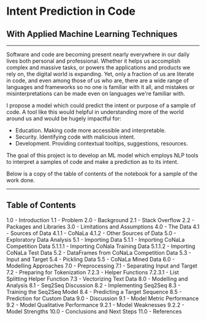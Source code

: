 # Intent Prediction in Code 
## With Applied Machine Learning Techniques
***

Software and code are becoming present nearly everywhere in our daily lives both personal and professional. Whether it helps us accomplish complex and massive tasks, or powers the applications and products we rely on, the digital world is expanding. Yet, only a fraction of us are literate in code, and even among those of us who are, there are a wide range of languages and frameworks so no one is familiar with it all, and mistakes or misinterpretations can be made even on languages we're familiar with. 

I propose a model which could predict the intent or purpose of a sample of code. A tool like this would helpful in understanding more of the world around us and would be hugely impactful for:  
- Education. Making code more accessible and interpretable.  
- Security. Identifying code with malicious intent.  
- Development. Providing contextual tooltips, suggestions, resources.   

The goal of this project is to develop an ML model which employs NLP tools to interpret a samples of code and make a prediction as to its intent.

Below is a copy of the table of contents of the notebook for a sample of the work done.

***

## Table of Contents
1.0 - Introduction
1.1 - Problem
2.0 - Background
2.1 - Stack Overflow
2.2 - Packages and Libraries
3.0 - Limitations and Assumptions
4.0 - The Data
4.1 - Sources of Data
4.1.1 - CoNaLa
4.1.2 - Other Sources of Data
5.0 - Exploratory Data Analysis
5.1 - Importing Data
5.1.1 - Importing CoNaLa Competition Data
5.1.1.1 - Importing CoNala Training Data
5.1.1.2 - Importing CoNaLa Test Data
5.2 - DataFrames from CoNaLa Competition Data
5.3 - Input and Target
5.4 - Pickling Data
5.5 - CoNaLa Mined Data
6.0 - Modelling Approaches
7.0 - Preprocessing
7.1 - Separating Input and Target
7.2 - Preparing for Tokenization
7.2.3 - Helper Functions
7.2.3.1 - List Splitting Helper Function
7.3 - Vectorizing Text Data
8.0 - Modelling and Analysis
8.1 - Seq2Seq Discussion
8.2 - Implementing Seq2Seq
8.3 - Training the Seq2Seq Model
8.4 - Predicting a Target Sequence
8.5 - Prediction for Custom Data
9.0 - Discussion
9.1 - Model Metric Performance
9.2 - Model Qualitative Performance
9.2.1 - Model Weaknesses
9.2.2 - Model Strengths
10.0 - Conclusions and Next Steps
11.0 - References

